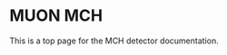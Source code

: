 <!-- doxy
\page refDetectorsMUONMCH MCH
/doxy -->

# MUON MCH

This is a top page for the MCH detector documentation.

<!-- doxy
\subpage refDetectorsMUONMCHCTF
\subpage refDetectorsMUONMCHCalibration
\subpage refDetectorsMUONMCHClustering
\subpage refDetectorsMUONMCHConditions
\subpage refDetectorsMUONMCHContour
\subpage refDetectorsMUONMCHDevIO
\subpage refDetectorsMUONMCHDigitFiltering
\subpage refDetectorsMUONMCHPreClustering
\subpage refDetectorsMUONMCHROFFiltering
\subpage refDetectorsMUONMCHTimeClustering
\subpage refDetectorsMUONMCHGeometry
\subpage refDetectorsMUONMCHMapping
\subpage refDetectorsMUONMCHRaw
\subpage refDetectorsMUONMCHTracking
\subpage refDetectorsMUONMCHTriggering
\subpage refDetectorsMUONMCHWorkflow
\subpage refDetectorsMUONMCHGlobalMapping
\subpage refDetectorsMUONMCHIO
/doxy -->
